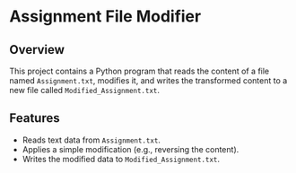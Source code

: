 # Assignment File Modifier

## Overview
This project contains a Python program that reads the content of a file named `Assignment.txt`, modifies it, and writes the transformed content to a new file called `Modified_Assignment.txt`.

## Features
- Reads text data from `Assignment.txt`.
- Applies a simple modification (e.g., reversing the content).
- Writes the modified data to `Modified_Assignment.txt`.

